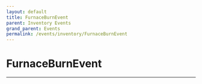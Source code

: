 ```yaml
---
layout: default
title: FurnaceBurnEvent
parent: Inventory Events
grand_parent: Events
permalink: /events/inventory/FurnaceBurnEvent
---
```


# FurnaceBurnEvent

---
